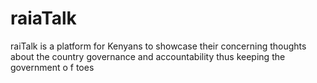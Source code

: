# raiaTalk
raiTalk is a platform for Kenyans to showcase their concerning thoughts about the country governance and accountability thus keeping the government o f toes
